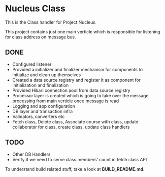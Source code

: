 Nucleus Class
================

This is the Class handler for Project Nucleus. 

This project contains just one main verticle which is responsible for listening for class address on message bus. 

DONE
----
* Configured listener
* Provided a initializer and finalizer mechanism for components to initialize and clean up themselves
* Created a data source registry and register it as component for initialization and finalization
* Provided Hikari connection pool from data source registry
* Processor layer is created which is going to take over the message processing from main verticle once message is read
* Logging and app configuration
* DB layer and transaction infra
* Validators, converters etc
* Fetch class, Delete class, Associate course with class, update collaborator for class, create class, update class handlers

TODO
----
* Other DB Handlers 
* Verify if we need to serve class members' count in fetch class API

To understand build related stuff, take a look at **BUILD_README.md**.


